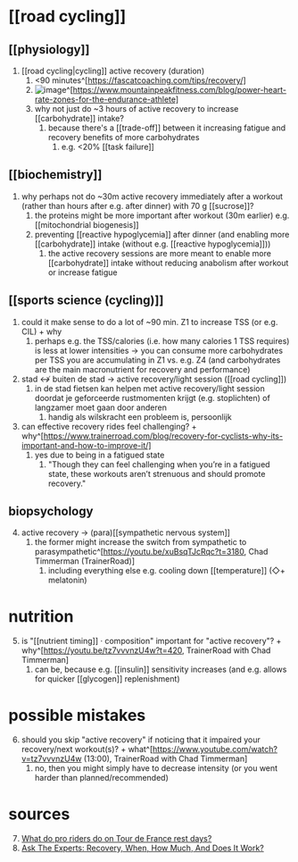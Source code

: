 # [[road cycling]]
## [[physiology]]
1. [[road cycling|cycling]] active recovery (duration)
	1. <90 minutes^[https://fascatcoaching.com/tips/recovery/]
	2. ![image](https://images.squarespace-cdn.com/content/v1/5078313ae4b0e7addb844764/1441845381072-E7Y671HVKZX08CWUCW11/ke17ZwdGBToddI8pDm48kNptsgP_BQir-T8qosybtkdZw-zPPgdn4jUwVcJE1ZvWQUxwkmyExglNqGp0IvTJZamWLI2zvYWH8K3-s_4yszcp2ryTI0HqTOaaUohrI8PIguU-sV11r-Z6jBGRef1uF5TQf5twfQhLvG2XDpy3Vlg/image-asset.png?format=1000w)^[https://www.mountainpeakfitness.com/blog/power-heart-rate-zones-for-the-endurance-athlete]
	3. why not just do ~3 hours of active recovery to increase [[carbohydrate]] intake?
		1. because there's a [[trade-off]] between it increasing fatigue and recovery benefits of more carbohydrates
			1. e.g. <20% [[task failure]]

## [[biochemistry]]
1. why perhaps not do ~30m active recovery immediately after a workout (rather than hours after e.g. after dinner) with 70 g [[sucrose]]?
	1. the proteins might be more important after workout (30m earlier) e.g. [[mitochondrial biogenesis]]
	2. preventing [[reactive hypoglycemia]] after dinner (and enabling more [[carbohydrate]] intake (without e.g. [[reactive hypoglycemia]]))
		1. the active recovery sessions are more meant to enable more [[carbohydrate]] intake without reducing anabolism after workout or increase fatigue

## [[sports science (cycling)]]
1. could it make sense to do a lot of ~90 min. Z1 to increase TSS (or e.g. CIL) + why
	1. perhaps e.g. the TSS/calories (i.e. how many calories 1 TSS requires) is less at lower intensities → you can consume more carbohydrates per TSS you are accumulating in Z1 vs. e.g. Z4 (and carbohydrates are the main macronutrient for recovery and performance)
2. stad ↮ buiten de stad → active recovery/light session ([[road cycling]])
	1. in de stad fietsen kan helpen met active recovery/light session doordat je geforceerde rustmomenten krijgt (e.g. stoplichten) of langzamer moet gaan door anderen
		1. handig als wilskracht een probleem is, persoonlijk
3. can effective recovery rides feel challenging? + why^[https://www.trainerroad.com/blog/recovery-for-cyclists-why-its-important-and-how-to-improve-it/]
	1. yes due to being in a fatigued state
		1. "Though they can feel challenging when you’re in a fatigued state, these workouts aren’t strenuous and should promote recovery."

## biopsychology
4. active recovery → (para)[[sympathetic nervous system]]
	1. the former might increase the switch from sympathetic to parasympathetic^[https://youtu.be/xuBsqTJcRqc?t=3180, Chad Timmerman (TrainerRoad)]
		1. including everything else e.g. cooling down [[temperature]] (◇+ melatonin)

# nutrition
5. is "[[nutrient timing]] · composition" important for "active recovery"? + why^[https://youtu.be/tz7vvvnzU4w?t=420, TrainerRoad with Chad Timmerman]
	1. can be, because e.g. [[insulin]] sensitivity increases (and e.g. allows for quicker [[glycogen]] replenishment)

# possible mistakes
6. should you skip "active recovery" if noticing that it impaired your recovery/next workout(s)? + what^[https://www.youtube.com/watch?v=tz7vvvnzU4w (13:00), TrainerRoad with Chad Timmerman]
	1. no, then you might simply have to decrease intensity (or you went harder than planned/recommended)

# sources
7. [What do pro riders do on Tour de France rest days?](https://road.cc/content/feature/what-do-pro-riders-do-tour-de-france-rest-days-284687#:~:text=%E2%80%9CIt's%20feeding%20their%20body%20after,sponsored%20products%20to%20good%20use.)
8. [Ask The Experts: Recovery, When, How Much, And Does It Work?](https://eu.wahoofitness.com/blog/ask-the-experts-recovery-when-how-much-and-does-it-work/)